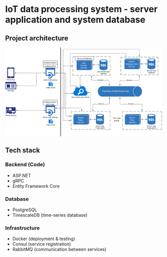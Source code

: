 # IoT data processing system - server application and system database


## Project architecture 

![backend overview](git/img/architecture.png)

## Tech stack

### Backend (Code)
- ASP.NET
- gRPC
- Entity Framework Core
### Database
- PostgreSQL
- TimescaleDB (time-series database)
### Infrastructure
- Docker (deployment & testing)
- Consul (service registration)
- RabbitMQ (communication between services)



